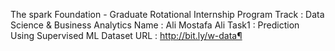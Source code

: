 The spark Foundation - Graduate Rotational Internship Program
Track : Data Science & Business Analytics
Name : Ali Mostafa Ali
Task1 : Prediction Using Supervised ML
Dataset URL : http://bit.ly/w-data¶
